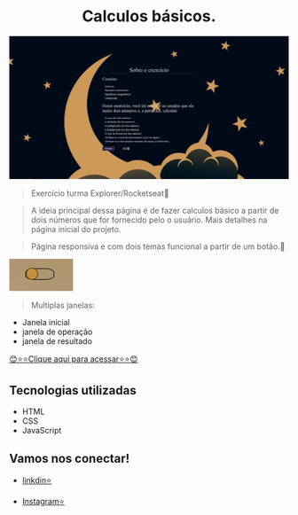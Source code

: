 <h1 align="center"> Calculos básicos.</h1>

![preview](./preview/preview.png)

> Exercício turma Explorer/Rocketseat🚀

> A ideia principal dessa página é de fazer calculos básico a partir de dois números que for fornecido pelo o usuário. Mais detalhes na página inicial do projeto.

> Página responsiva e com dois temas funcional a partir de um botão.🔘

![preview](./preview/previewbtn.png)
 
> Multiplas janelas:
- Janela inicial
- janela de operação
- janela de resultado

[😊⭐⭐Clique aqui para acessar⭐⭐😊](https://romeusorionaet.github.io/Operandonumeros/)

## Tecnologias utilizadas

- HTML
- CSS
- JavaScript

## Vamos nos conectar!
- [linkdin⭐](https://www.linkedin.com/in/romeu-soares-87749a231/)

- [Instagram⭐](http://instagram.com/romeusoaresdesouto)
